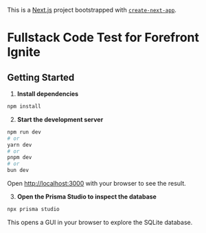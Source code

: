 This is a [Next.js](https://nextjs.org) project bootstrapped with [`create-next-app`](https://nextjs.org/docs/app/api-reference/cli/create-next-app).

# Fullstack Code Test for Forefront Ignite

## Getting Started

1. **Install dependencies**

```bash
npm install
```

2. **Start the development server**

```bash
npm run dev
# or
yarn dev
# or
pnpm dev
# or
bun dev
```

Open [http://localhost:3000](http://localhost:3000) with your browser to see the result.

3. **Open the Prisma Studio to inspect the database**

```bash
npx prisma studio
```
This opens a GUI in your browser to explore the SQLite database.